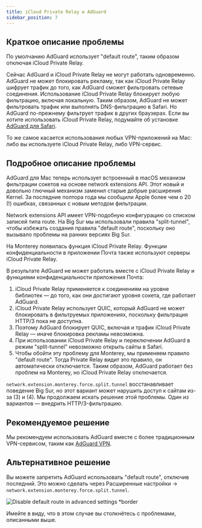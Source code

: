 ```yaml
---
title: iCloud Private Relay и AdGuard
sidebar_position: 7
---
```


## Краткое описание проблемы

По умолчанию AdGuard использует "default route", таким образом отключая iCloud Private Relay.

Сейчас AdGuard и iCloud Private Relay не могут работать одновременно. AdGuard не может блокировать рекламу, так как iCloud Private Relay шифрует трафик до того, как AdGuard сможет фильтровать сетевые соединения.  Использование iCloud Private Relay блокирует любую фильтрацию, включая локальную. Таким образом, AdGuard не может фильтровать трафик или выполнять DNS-фильтрацию в Safari. Но AdGuard по-прежнему фильтрует трафик в других браузерах. Если вы хотите использовать iCloud Private Relay, подумайте об установке [AdGuard для Safari](https://adguard.com/adguard-safari/overview.html).

То же самое касается использования любых VPN-приложений на Mac: либо вы используете iCloud Private Relay, либо VPN-сервис.

## Подробное описание проблемы

AdGuard для Mac теперь использует встроенный в macOS механизм фильтрации сокетов на основе network extensions API. Этот новый и довольно глючный механизм заменил старые добрые расширения Kernel. За последние полтора года мы сообщили Apple более чем о 20 (!) ошибках, связанных с новым методом фильтрации.

Network extensions API имеет VPN-подобную конфигурацию со списком записей типа route. На Big Sur мы использовали правила "split-tunnel", чтобы избежать создания правила "default route", поскольку оно вызывало проблемы на ранних версиях Big Sur.

На Monterey появилась функция iCloud Private Relay. Функции конфиденциальности в приложении Почта также используют серверы iCloud Private Relay.

В результате AdGuard не может работать вместе с iCloud Private Relay и функциями конфиденциальности приложения Почта:
1. iCloud Private Relay применяется к соединениям на уровне библиотек — до того, как они достигают уровня сокета, где работает AdGuard.
2. iCloud Private Relay использует QUIC, который AdGuard не может блокировать в фильтруемых приложениях, поскольку фильтрация HTTP/3 пока не доступна.
3. Поэтому AdGuard блокирует QUIC, включая и трафик iCloud Private Relay — иначе блокировка рекламы невозможна.
4. При использовании iCloud Private Relay и переключении AdGuard в режим "split-tunnel" невозможно открыть сайты в Safari.
5. Чтобы обойти эту проблему для Monterey, мы применяем правило "default route". Тогда Private Relay видит это правило, он автоматически отключается. Таким образом, AdGuard работает без проблем на Monterey, но iCloud Private Relay отключается.

`network.extension.monterey.force.split.tunnel` восстанавливает поведение Big Sur, но этот вариант может нарушить доступ к сайтам из-за (3) и (4). Мы продолжаем искать решение этой проблемы. Один из вариантов — внедрить HTTP/3-фильтрацию.

## Рекомендуемое решение

Мы рекомендуем использовать AdGuard вместе с более традиционным VPN-сервисом, таким как [AdGuard VPN](https://adguard-vpn.com/).

## Альтернативное решение

Вы можете запретить AdGuard использовать "default route", отключив последний.  Это можно сделать через Расширенные настройки -> `network.extension.monterey.force.split.tunnel`.

![Disable default route in advanced settings *border](https://cdn.adtidy.org/content/kb/ad_blocker/mac/mac_adguard_advanced_settings.jpg)

Имейте в виду, что в этом случае вы столкнётесь с проблемами, описанными выше.
